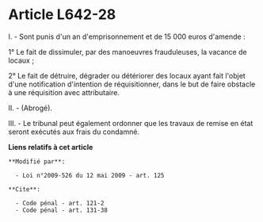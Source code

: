 # Article L642-28

I. - Sont punis d'un an d'emprisonnement et de 15 000 euros d'amende :

1° Le fait de dissimuler, par des manoeuvres frauduleuses, la vacance de locaux ;

2° Le fait de détruire, dégrader ou détériorer des locaux ayant fait l'objet d'une notification d'intention de
réquisitionner, dans le but de faire obstacle à une réquisition avec attributaire.

II. - (Abrogé).

III. - Le tribunal peut également ordonner que les travaux de remise en état seront exécutés aux frais du condamné.

**Liens relatifs à cet article**

	**Modifié par**:

	  - Loi n°2009-526 du 12 mai 2009 - art. 125

	**Cite**:

	  - Code pénal - art. 121-2
	  - Code pénal - art. 131-38
